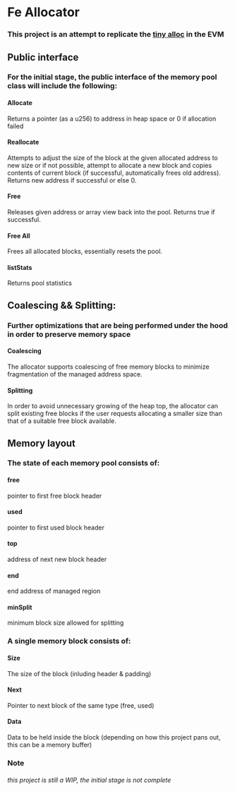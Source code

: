 
# Fe Allocator 

### This project is an attempt to replicate the [tiny alloc](https://github.com/thi-ng/umbrella/tree/develop/packages/malloc) in the EVM 

## Public interface 
 
### For the initial stage, the public interface of the memory pool class will include the following: 

#### Allocate

   Returns a pointer (as a u256) to address in heap space or 0 if allocation failed  

#### Reallocate 

   Attempts to adjust the size of the block at the given allocated address to new size or if not possible, attempt to allocate a new block and copies contents of current block (if successful, automatically frees old address). Returns new address if successful or else 0.

#### Free

   Releases given address or array view back into the pool. Returns true if successful.

#### Free All

   Frees all allocated blocks, essentially resets the pool.

#### listStats

   Returns pool statistics


## Coalescing && Splitting:

### Further optimizations that are being performed under the hood in order to preserve memory space

#### Coalescing
 
   The allocator supports coalescing of free memory blocks to minimize fragmentation of the managed address space.

#### Splitting 

   In order to avoid unnecessary growing of the heap top, the allocator can split existing free blocks if the user requests allocating a smaller size than that of a suitable free block available.

## Memory layout 

### The state of each memory pool consists of: 

#### free 

   pointer to first free block header

#### used 

  pointer to first used block header

#### top

   address of next new block header

#### end

   end address of managed region 

#### minSplit 

   minimum block size allowed for splitting

### A single memory block consists of:

#### Size

   The size of the block (inluding header & padding)

#### Next
 
   Pointer to next block of the same type (free, used)

#### Data

   Data to be held inside the block (depending on how this project pans out, this can be a memory buffer)

### Note

###### this project is still a WIP, the initial stage is not complete
